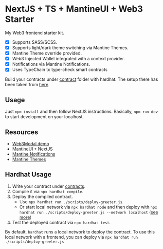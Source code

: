 # NextJS + TS + MantineUI + Web3 Starter

My Web3 frontend starter kit.

- [x] Supports SASS/SCSS.
- [x] Supports light/dark theme switching via Mantine Themes.
- [x] Mantine Theme override provided.
- [x] Web3 Injected Wallet integrated with a context provider.
- [x] Notifications via Mantine Notifications.
- [x] Uses TypeChain to type-check smart contracts

Build your contracts under [contract](./contract) folder with hardhat. The setup there has been taken from [here](https://github.com/rhlsthrm/typescript-solidity-dev-starter-kit).

## Usage

Just `npm install` and then follow NextJS instructions. Basically, `npm run dev` to start development on your localhost.

## Resources

- [Web3Modal demo](https://codesandbox.io/s/web3modal-demo-j43b10?file=/src/networks.js:0-695)
- [MantineUI + NextJS](https://mantine.dev/theming/next/)
- [Mantine Notifications](https://mantine.dev/others/notifications/)
- [Mantine Themes](https://mantine.dev/theming/mantine-provider/)

## Hardhat Usage

1. Write your contract under [contracts](./contracts/).
2. Compile it via `npx hardhat compile`.
3. Deploy the compiled contract.
   - Use `npx hardhat run ./scripts/deploy-greeter.js`.
   - Or start local network via `npx hardhat node` and then deploy with `npx hardhat run ./scripts/deploy-greeter.js --network localhost` ([see more](https://hardhat.org/getting-started/#connecting-a-wallet-or-dapp-to-hardhat-network))
4. Test the deployed contract via `npx hardhat test`.

By default, `hardhat` runs a local network to deploy the contract. To use this local network with a frontend, you can deploy via `npx hardhat run ./scripts/deploy-greeter.js`
